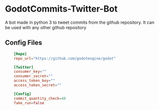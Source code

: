 # GodotCommits-Twitter-Bot

A bot made in python 3 to tweet commits from the github repository. It can be used with any other github repository

## Config Files

```toml
	[Repo]
	repo_url="https://github.com/godotengine/godot"

	[Twitter]
	consumer_key=""
	consumer_secret=""
	access_token_key=""
	access_token_secret=""

	[Config]
	commit_quantity_check=40
	fake_run=false
```
